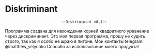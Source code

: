 # Diskriminant 
                              ~~Diskriminant v0.1~~
Программа создана для нахождения корней квадратного уравнение через дискриминант.
Это моя первая программа, прошу не судить строго, так как я особо не шраю в питоне.
Мои контакты telegram: @matthew_velychko 
Спасибо за использование моего продукта!
